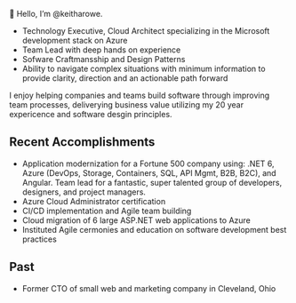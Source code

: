 👋 Hello, I’m @keitharowe. 
- Technology Executive, Cloud Architect specializing in the Microsoft development stack on Azure
- Team Lead with deep hands on experience
- Sofware Craftmansship and Design Patterns
- Ability to navigate complex situations with minimum information to provide clarity, direction and an actionable path forward
  
I enjoy helping companies and teams build software through improving team processes, deliverying business value utilizing my 20 year expericence and software desgin principles.

## Recent Accomplishments
- Application modernization for a Fortune 500 company using: .NET 6, Azure (DevOps, Storage, Containers, SQL, API Mgmt, B2B, B2C), and Angular. Team lead for a fantastic, super talented group of developers, designers, and project managers.
- Azure Cloud Administrator certification
- CI/CD implementation and Agile team building
- Cloud migration of 6 large ASP.NET web applications to Azure
- Instituted Agile cermonies and education on software development best practices

## Past
- Former CTO of small web and marketing company in Cleveland, Ohio 

<!---
keitharowe/keitharowe is a ✨ special ✨ repository because its `README.md` (this file) appears on your GitHub profile.
You can click the Preview link to take a look at your changes.
--->
